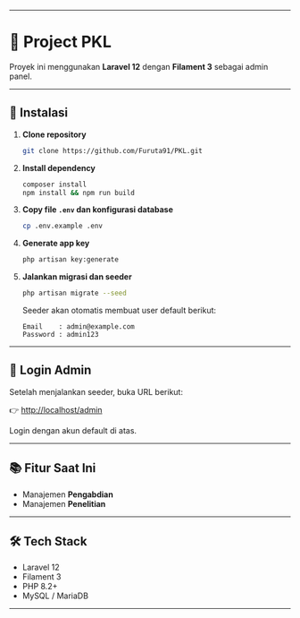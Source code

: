 
---

# 📌 Project PKL

Proyek ini menggunakan **Laravel 12** dengan **Filament 3** sebagai admin panel.

---

## 🚀 Instalasi

1. **Clone repository**

   ```bash
   git clone https://github.com/Furuta91/PKL.git
   ```

2. **Install dependency**

   ```bash
   composer install
   npm install && npm run build
   ```

3. **Copy file `.env` dan konfigurasi database**

   ```bash
   cp .env.example .env
   ```

4. **Generate app key**

   ```bash
   php artisan key:generate
   ```

5. **Jalankan migrasi dan seeder**

   ```bash
   php artisan migrate --seed
   ```

   Seeder akan otomatis membuat user default berikut:

   ```
   Email    : admin@example.com
   Password : admin123
   ```

---

## 🔑 Login Admin

Setelah menjalankan seeder, buka URL berikut:

👉 [http://localhost/admin](http://localhost/admin)

Login dengan akun default di atas.

---

## 📚 Fitur Saat Ini

* Manajemen **Pengabdian**
* Manajemen **Penelitian**

---

## 🛠 Tech Stack

* Laravel 12
* Filament 3
* PHP 8.2+
* MySQL / MariaDB

---
